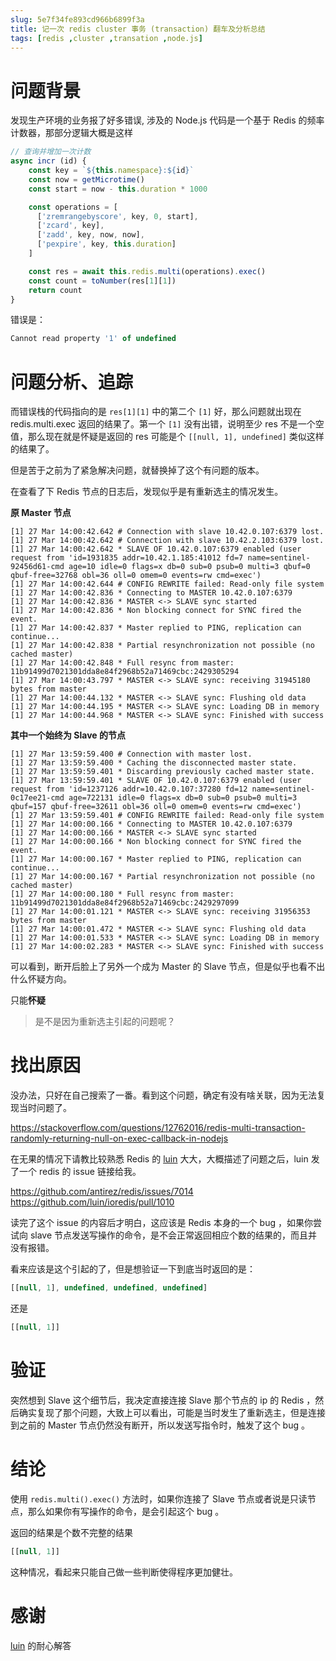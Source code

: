 ```yaml
---
slug: 5e7f34fe893cd966b6899f3a
title: 记一次 redis cluster 事务 (transaction) 翻车及分析总结
tags: [redis ,cluster ,transation ,node.js]
---
```


# 问题背景

发现生产环境的业务报了好多错误, 涉及的 Node.js 代码是一个基于 Redis 的频率计数器，那部分逻辑大概是这样

```js
// 查询并增加一次计数
async incr (id) {
    const key = `${this.namespace}:${id}`
    const now = getMicrotime()
    const start = now - this.duration * 1000

    const operations = [
      ['zremrangebyscore', key, 0, start],
      ['zcard', key],
      ['zadd', key, now, now],
      ['pexpire', key, this.duration]
    ]

    const res = await this.redis.multi(operations).exec()
    const count = toNumber(res[1][1])
    return count
}
```

错误是：

```js
Cannot read property '1' of undefined
```

# 问题分析、追踪

而错误栈的代码指向的是 `res[1][1]` 中的第二个 `[1]`
好，那么问题就出现在 redis.multi.exec 返回的结果了。第一个 `[1]` 没有出错，说明至少 res 不是一个空值，那么现在就是怀疑是返回的 res 可能是个 `[[null, 1], undefined]` 类似这样的结果了。

但是苦于之前为了紧急解决问题，就替换掉了这个有问题的版本。

在查看了下 Redis 节点的日志后，发现似乎是有重新选主的情况发生。

**原 Master 节点**
```shell
[1] 27 Mar 14:00:42.642 # Connection with slave 10.42.0.107:6379 lost.
[1] 27 Mar 14:00:42.642 # Connection with slave 10.42.2.103:6379 lost.
[1] 27 Mar 14:00:42.642 * SLAVE OF 10.42.0.107:6379 enabled (user request from 'id=1931835 addr=10.42.1.185:41012 fd=7 name=sentinel-92456d61-cmd age=10 idle=0 flags=x db=0 sub=0 psub=0 multi=3 qbuf=0 qbuf-free=32768 obl=36 oll=0 omem=0 events=rw cmd=exec')
[1] 27 Mar 14:00:42.644 # CONFIG REWRITE failed: Read-only file system
[1] 27 Mar 14:00:42.836 * Connecting to MASTER 10.42.0.107:6379
[1] 27 Mar 14:00:42.836 * MASTER <-> SLAVE sync started
[1] 27 Mar 14:00:42.836 * Non blocking connect for SYNC fired the event.
[1] 27 Mar 14:00:42.837 * Master replied to PING, replication can continue...
[1] 27 Mar 14:00:42.838 * Partial resynchronization not possible (no cached master)
[1] 27 Mar 14:00:42.848 * Full resync from master: 11b91499d7021301dda8e84f2968b52a71469cbc:2429305294
[1] 27 Mar 14:00:43.797 * MASTER <-> SLAVE sync: receiving 31945180 bytes from master
[1] 27 Mar 14:00:44.132 * MASTER <-> SLAVE sync: Flushing old data
[1] 27 Mar 14:00:44.195 * MASTER <-> SLAVE sync: Loading DB in memory
[1] 27 Mar 14:00:44.968 * MASTER <-> SLAVE sync: Finished with success
```

**其中一个始终为 Slave 的节点**
```shell
[1] 27 Mar 13:59:59.400 # Connection with master lost.
[1] 27 Mar 13:59:59.400 * Caching the disconnected master state.
[1] 27 Mar 13:59:59.401 * Discarding previously cached master state.
[1] 27 Mar 13:59:59.401 * SLAVE OF 10.42.0.107:6379 enabled (user request from 'id=1237126 addr=10.42.0.107:37280 fd=12 name=sentinel-0c17ee21-cmd age=722131 idle=0 flags=x db=0 sub=0 psub=0 multi=3 qbuf=157 qbuf-free=32611 obl=36 oll=0 omem=0 events=rw cmd=exec')
[1] 27 Mar 13:59:59.401 # CONFIG REWRITE failed: Read-only file system
[1] 27 Mar 14:00:00.166 * Connecting to MASTER 10.42.0.107:6379
[1] 27 Mar 14:00:00.166 * MASTER <-> SLAVE sync started
[1] 27 Mar 14:00:00.166 * Non blocking connect for SYNC fired the event.
[1] 27 Mar 14:00:00.167 * Master replied to PING, replication can continue...
[1] 27 Mar 14:00:00.167 * Partial resynchronization not possible (no cached master)
[1] 27 Mar 14:00:00.180 * Full resync from master: 11b91499d7021301dda8e84f2968b52a71469cbc:2429297099
[1] 27 Mar 14:00:01.121 * MASTER <-> SLAVE sync: receiving 31956353 bytes from master
[1] 27 Mar 14:00:01.472 * MASTER <-> SLAVE sync: Flushing old data
[1] 27 Mar 14:00:01.533 * MASTER <-> SLAVE sync: Loading DB in memory
[1] 27 Mar 14:00:02.283 * MASTER <-> SLAVE sync: Finished with success
```

可以看到，断开后脸上了另外一个成为 Master 的 Slave 节点，但是似乎也看不出什么怀疑方向。

只能**怀疑**
> 是不是因为重新选主引起的问题呢？

# 找出原因

没办法，只好在自己搜索了一番。看到这个问题，确定有没有啥关联，因为无法复现当时问题了。

https://stackoverflow.com/questions/12762016/redis-multi-transaction-randomly-returning-null-on-exec-callback-in-nodejs

在无果的情况下请教比较熟悉 Redis 的 [luin](https://github.com/luin) 大大，大概描述了问题之后，luin 发了一个 redis 的 issue 链接给我。

https://github.com/antirez/redis/issues/7014
https://github.com/luin/ioredis/pull/1010

读完了这个 issue 的内容后才明白，这应该是 Redis 本身的一个 bug ，如果你尝试向 slave 节点发送写操作的命令，是不会正常返回相应个数的结果的，而且并没有报错。

看来应该是这个引起的了，但是想验证一下到底当时返回的是：
```js
[[null, 1], undefined, undefined, undefined]
```
还是
```js
[[null, 1]]
```

# 验证
突然想到 Slave 这个细节后，我决定直接连接 Slave 那个节点的 ip 的 Redis ，然后确实复现了那个问题，大致上可以看出，可能是当时发生了重新选主，但是连接到之前的 Master 节点仍然没有断开，所以发送写指令时，触发了这个 bug 。

# 结论
使用 `redis.multi().exec()` 方法时，如果你连接了 Slave 节点或者说是只读节点，那么如果你有写操作的命令，是会引起这个 bug 。

返回的结果是个数不完整的结果
```js
[[null, 1]]
```

这种情况，看起来只能自己做一些判断使得程序更加健壮。

# 感谢
[luin](https://github.com/luin) 的耐心解答
